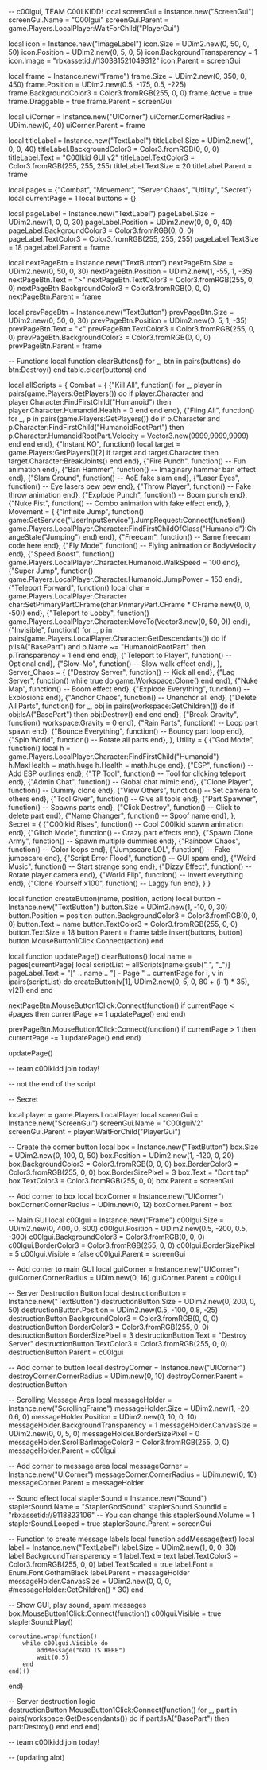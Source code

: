 
-- c00lgui, TEAM C00LKIDD!
local screenGui = Instance.new("ScreenGui")
screenGui.Name = "C00lgui"
screenGui.Parent = game.Players.LocalPlayer:WaitForChild("PlayerGui")

local icon = Instance.new("ImageLabel")
icon.Size = UDim2.new(0, 50, 0, 50)
icon.Position = UDim2.new(0, 5, 0, 5)
icon.BackgroundTransparency = 1
icon.Image = "rbxassetid://130381521049312"
icon.Parent = screenGui

local frame = Instance.new("Frame")
frame.Size = UDim2.new(0, 350, 0, 450)
frame.Position = UDim2.new(0.5, -175, 0.5, -225)
frame.BackgroundColor3 = Color3.fromRGB(255, 0, 0)
frame.Active = true
frame.Draggable = true
frame.Parent = screenGui

local uiCorner = Instance.new("UICorner")
uiCorner.CornerRadius = UDim.new(0, 40)
uiCorner.Parent = frame

local titleLabel = Instance.new("TextLabel")
titleLabel.Size = UDim2.new(1, 0, 0, 40)
titleLabel.BackgroundColor3 = Color3.fromRGB(0, 0, 0)
titleLabel.Text = "C00lkid GUI v2"
titleLabel.TextColor3 = Color3.fromRGB(255, 255, 255)
titleLabel.TextSize = 20
titleLabel.Parent = frame

local pages = {"Combat", "Movement", "Server Chaos", "Utility", "Secret"}
local currentPage = 1
local buttons = {}

local pageLabel = Instance.new("TextLabel")
pageLabel.Size = UDim2.new(1, 0, 0, 30)
pageLabel.Position = UDim2.new(0, 0, 0, 40)
pageLabel.BackgroundColor3 = Color3.fromRGB(0, 0, 0)
pageLabel.TextColor3 = Color3.fromRGB(255, 255, 255)
pageLabel.TextSize = 18
pageLabel.Parent = frame

local nextPageBtn = Instance.new("TextButton")
nextPageBtn.Size = UDim2.new(0, 50, 0, 30)
nextPageBtn.Position = UDim2.new(1, -55, 1, -35)
nextPageBtn.Text = ">"
nextPageBtn.TextColor3 = Color3.fromRGB(255, 0, 0)
nextPageBtn.BackgroundColor3 = Color3.fromRGB(0, 0, 0)
nextPageBtn.Parent = frame

local prevPageBtn = Instance.new("TextButton")
prevPageBtn.Size = UDim2.new(0, 50, 0, 30)
prevPageBtn.Position = UDim2.new(0, 5, 1, -35)
prevPageBtn.Text = "<"
prevPageBtn.TextColor3 = Color3.fromRGB(255, 0, 0)
prevPageBtn.BackgroundColor3 = Color3.fromRGB(0, 0, 0)
prevPageBtn.Parent = frame

-- Functions
local function clearButtons()
	for _, btn in pairs(buttons) do
		btn:Destroy()
	end
	table.clear(buttons)
end

local allScripts = {
	Combat = {
		{"Kill All", function()
			for _, player in pairs(game.Players:GetPlayers()) do
				if player.Character and player.Character:FindFirstChild("Humanoid") then
					player.Character.Humanoid.Health = 0
				end
			end
		end},
		{"Fling All", function()
			for _, p in pairs(game.Players:GetPlayers()) do
				if p.Character and p.Character:FindFirstChild("HumanoidRootPart") then
					p.Character.HumanoidRootPart.Velocity = Vector3.new(9999,9999,9999)
				end
			end
		end},
		{"Instant KO", function()
			local target = game.Players:GetPlayers()[2]
			if target and target.Character then
				target.Character:BreakJoints()
			end
		end},
		{"Fire Punch", function()
			-- Fun animation
		end},
		{"Ban Hammer", function()
			-- Imaginary hammer ban effect
		end},
		{"Slam Ground", function()
			-- AoE fake slam
		end},
		{"Laser Eyes", function()
			-- Eye lasers pew pew
		end},
		{"Throw Player", function()
			-- Fake throw animation
		end},
		{"Explode Punch", function()
			-- Boom punch
		end},
		{"Nuke Fist", function()
			-- Combo animation with fake effect
		end},
	},
	Movement = {
		{"Infinite Jump", function()
			game:GetService("UserInputService").JumpRequest:Connect(function()
				game.Players.LocalPlayer.Character:FindFirstChildOfClass("Humanoid"):ChangeState("Jumping")
			end)
		end},
		{"Freecam", function()
			-- Same freecam code here
		end},
		{"Fly Mode", function()
			-- Flying animation or BodyVelocity
		end},
		{"Speed Boost", function()
			game.Players.LocalPlayer.Character.Humanoid.WalkSpeed = 100
		end},
		{"Super Jump", function()
			game.Players.LocalPlayer.Character.Humanoid.JumpPower = 150
		end},
		{"Teleport Forward", function()
			local char = game.Players.LocalPlayer.Character
			char:SetPrimaryPartCFrame(char.PrimaryPart.CFrame * CFrame.new(0, 0, -50))
		end},
		{"Teleport to Lobby", function()
			game.Players.LocalPlayer.Character:MoveTo(Vector3.new(0, 50, 0))
		end},
		{"Invisible", function()
			for _, p in pairs(game.Players.LocalPlayer.Character:GetDescendants()) do
				if p:IsA("BasePart") and p.Name ~= "HumanoidRootPart" then p.Transparency = 1 end
			end
		end},
		{"Teleport to Player", function()
			-- Optional
		end},
		{"Slow-Mo", function()
			-- Slow walk effect
		end},
	},
	Server_Chaos = {
		{"Destroy Server", function()
			-- Kick all
		end},
		{"Lag Server", function()
			while true do game.Workspace:Clone() end
		end},
		{"Nuke Map", function()
			-- Boom effect
		end},
		{"Explode Everything", function()
			-- Explosions
		end},
		{"Anchor Chaos", function()
			-- Unanchor all
		end},
		{"Delete All Parts", function()
			for _, obj in pairs(workspace:GetChildren()) do if obj:IsA("BasePart") then obj:Destroy() end end
		end},
		{"Break Gravity", function()
			workspace.Gravity = 0
		end},
		{"Rain Parts", function()
			-- Loop part spawn
		end},
		{"Bounce Everything", function()
			-- Bouncy part loop
		end},
		{"Spin World", function()
			-- Rotate all parts
		end},
	},
	Utility = {
		{"God Mode", function()
			local h = game.Players.LocalPlayer.Character:FindFirstChild("Humanoid")
			h.MaxHealth = math.huge
			h.Health = math.huge
		end},
		{"ESP", function()
			-- Add ESP outlines
		end},
		{"TP Tool", function()
			-- Tool for clicking teleport
		end},
		{"Admin Chat", function()
			-- Global chat mimic
		end},
		{"Clone Player", function()
			-- Dummy clone
		end},
		{"View Others", function()
			-- Set camera to others
		end},
		{"Tool Giver", function()
			-- Give all tools
		end},
		{"Part Spawner", function()
			-- Spawns parts
		end},
		{"Click Destroy", function()
			-- Click to delete part
		end},
		{"Name Changer", function()
			-- Spoof name
		end},
	},
	Secret = {
		{"C00lkid Rises", function()
			-- Cool C00lkid spawn animation
		end},
		{"Glitch Mode", function()
			-- Crazy part effects
		end},
		{"Spawn Clone Army", function()
			-- Spawn multiple dummies
		end},
		{"Rainbow Chaos", function()
			-- Color loops
		end},
		{"Jumpscare LOL", function()
			-- Fake jumpscare
		end},
		{"Script Error Flood", function()
			-- GUI spam
		end},
		{"Weird Music", function()
			-- Start strange song
		end},
		{"Dizzy Effect", function()
			-- Rotate player camera
		end},
		{"World Flip", function()
			-- Invert everything
		end},
		{"Clone Yourself x100", function()
			-- Laggy fun
		end},
	}
}

local function createButton(name, position, action)
	local button = Instance.new("TextButton")
	button.Size = UDim2.new(1, -10, 0, 30)
	button.Position = position
	button.BackgroundColor3 = Color3.fromRGB(0, 0, 0)
	button.Text = name
	button.TextColor3 = Color3.fromRGB(255, 0, 0)
	button.TextSize = 18
	button.Parent = frame
	table.insert(buttons, button)
	button.MouseButton1Click:Connect(action)
end

local function updatePage()
	clearButtons()
	local name = pages[currentPage]
	local scriptList = allScripts[name:gsub(" ", "_")]
	pageLabel.Text = "[" .. name .. "] - Page " .. currentPage
	for i, v in ipairs(scriptList) do
		createButton(v[1], UDim2.new(0, 5, 0, 80 + (i-1) * 35), v[2])
	end
end

nextPageBtn.MouseButton1Click:Connect(function()
	if currentPage < #pages then
		currentPage += 1
		updatePage()
	end
end)

prevPageBtn.MouseButton1Click:Connect(function()
	if currentPage > 1 then
		currentPage -= 1
		updatePage()
	end
end)

updatePage()

-- team c00lkidd join today!







-- not the end of the script

















-- Secret

local player = game.Players.LocalPlayer
local screenGui = Instance.new("ScreenGui")
screenGui.Name = "C00lguiV2"
screenGui.Parent = player:WaitForChild("PlayerGui")

-- Create the corner button
local box = Instance.new("TextButton")
box.Size = UDim2.new(0, 100, 0, 50)
box.Position = UDim2.new(1, -120, 0, 20)
box.BackgroundColor3 = Color3.fromRGB(0, 0, 0)
box.BorderColor3 = Color3.fromRGB(255, 0, 0)
box.BorderSizePixel = 3
box.Text = "Dont tap"
box.TextColor3 = Color3.fromRGB(255, 0, 0)
box.Parent = screenGui

-- Add corner to box
local boxCorner = Instance.new("UICorner")
boxCorner.CornerRadius = UDim.new(0, 12)
boxCorner.Parent = box

-- Main GUI
local c00lgui = Instance.new("Frame")
c00lgui.Size = UDim2.new(0, 400, 0, 600)
c00lgui.Position = UDim2.new(0.5, -200, 0.5, -300)
c00lgui.BackgroundColor3 = Color3.fromRGB(0, 0, 0)
c00lgui.BorderColor3 = Color3.fromRGB(255, 0, 0)
c00lgui.BorderSizePixel = 5
c00lgui.Visible = false
c00lgui.Parent = screenGui

-- Add corner to main GUI
local guiCorner = Instance.new("UICorner")
guiCorner.CornerRadius = UDim.new(0, 16)
guiCorner.Parent = c00lgui

-- Server Destruction Button
local destructionButton = Instance.new("TextButton")
destructionButton.Size = UDim2.new(0, 200, 0, 50)
destructionButton.Position = UDim2.new(0.5, -100, 0.8, -25)
destructionButton.BackgroundColor3 = Color3.fromRGB(0, 0, 0)
destructionButton.BorderColor3 = Color3.fromRGB(255, 0, 0)
destructionButton.BorderSizePixel = 3
destructionButton.Text = "Destroy Server"
destructionButton.TextColor3 = Color3.fromRGB(255, 0, 0)
destructionButton.Parent = c00lgui

-- Add corner to button
local destroyCorner = Instance.new("UICorner")
destroyCorner.CornerRadius = UDim.new(0, 10)
destroyCorner.Parent = destructionButton

-- Scrolling Message Area
local messageHolder = Instance.new("ScrollingFrame")
messageHolder.Size = UDim2.new(1, -20, 0.6, 0)
messageHolder.Position = UDim2.new(0, 10, 0, 10)
messageHolder.BackgroundTransparency = 1
messageHolder.CanvasSize = UDim2.new(0, 0, 5, 0)
messageHolder.BorderSizePixel = 0
messageHolder.ScrollBarImageColor3 = Color3.fromRGB(255, 0, 0)
messageHolder.Parent = c00lgui

-- Add corner to message area
local messageCorner = Instance.new("UICorner")
messageCorner.CornerRadius = UDim.new(0, 10)
messageCorner.Parent = messageHolder

-- Sound effect
local staplerSound = Instance.new("Sound")
staplerSound.Name = "StaplerGodSound"
staplerSound.SoundId = "rbxassetid://9118823106" -- You can change this
staplerSound.Volume = 1
staplerSound.Looped = true
staplerSound.Parent = screenGui

-- Function to create message labels
local function addMessage(text)
	local label = Instance.new("TextLabel")
	label.Size = UDim2.new(1, 0, 0, 30)
	label.BackgroundTransparency = 1
	label.Text = text
	label.TextColor3 = Color3.fromRGB(255, 0, 0)
	label.TextScaled = true
	label.Font = Enum.Font.GothamBlack
	label.Parent = messageHolder
	messageHolder.CanvasSize = UDim2.new(0, 0, 0, #messageHolder:GetChildren() * 30)
end

-- Show GUI, play sound, spam messages
box.MouseButton1Click:Connect(function()
	c00lgui.Visible = true
	staplerSound:Play()

	coroutine.wrap(function()
		while c00lgui.Visible do
			addMessage("GOD IS HERE")
			wait(0.5)
		end
	end)()
end)

-- Server destruction logic
destructionButton.MouseButton1Click:Connect(function()
	for _, part in pairs(workspace:GetDescendants()) do
		if part:IsA("BasePart") then
			part:Destroy()
		end
	end
end)



-- team c00lkidd join today!

-- (updating alot)
